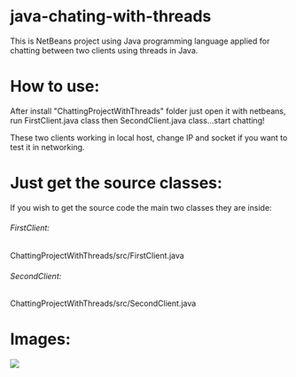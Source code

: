 java-chating-with-threads
=========================

This is NetBeans project using Java programming language applied for chatting between two clients using threads in Java.

# How to use:
After install "ChattingProjectWithThreads" folder just open it with netbeans, run FirstClient.java class then SecondClient.java class...start chatting!

These two clients working in local host, change IP and socket if you want to test it in networking.

# Just get the source classes:
If you wish to get the source code the main two classes they are inside: 

###### FirstClient:
ChattingProjectWithThreads/src/FirstClient.java

###### SecondClient:
ChattingProjectWithThreads/src/SecondClient.java

# Images: 
![](https://www.dropbox.com/s/eu4ah76vnfvtiub/4548.PNG)
